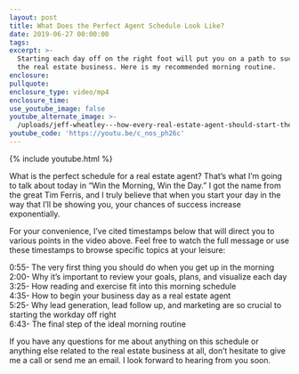```yaml
---
layout: post
title: What Does the Perfect Agent Schedule Look Like?
date: 2019-06-27 00:00:00
tags:
excerpt: >-
  Starting each day off on the right foot will put you on a path to success in
  the real estate business. Here is my recommended morning routine.
enclosure:
pullquote:
enclosure_type: video/mp4
enclosure_time:
use_youtube_image: false
youtube_alternate_image: >-
  /uploads/jeff-wheatley---how-every-real-estate-agent-should-start-their-day-youtube.jpg
youtube_code: 'https://youtu.be/c_nos_ph26c'
---
```


{% include youtube.html %}

What is the perfect schedule for a real estate agent? That’s what I’m going to talk about today in “Win the Morning, Win the Day.” I got the name from the great Tim Ferris, and I truly believe that when you start your day in the way that I’ll be showing you, your chances of success increase exponentially.&nbsp;

For your convenience, I’ve cited timestamps below that will direct you to various points in the video above. Feel free to watch the full message or use these timestamps to browse specific topics at your leisure:

0:55- The very first thing you should do when you get up in the morning<br>2:00- Why it’s important to review your goals, plans, and visualize each day<br>3:25- How reading and exercise fit into this morning schedule<br>4:35- How to begin your business day as a real estate agent<br>5:25- Why lead generation, lead follow up, and marketing are so crucial to starting the workday off right<br>6:43- The final step of the ideal morning routine

If you have any questions for me about anything on this schedule or anything else related to the real estate business at all, don’t hesitate to give me a call or send me an email. I look forward to hearing from you soon.<br>&nbsp;